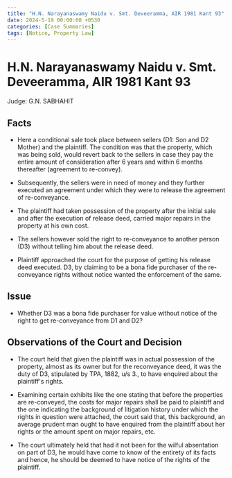 ```yaml
---
title: "H.N. Narayanaswamy Naidu v. Smt. Deveeramma, AIR 1981 Kant 93"
date: 2024-5-19 00:00:00 +0530
categories: [Case Summaries]
tags: [Notice, Property Law]
---
```


# H.N. Narayanaswamy Naidu v. Smt. Deveeramma, AIR 1981 Kant 93

Judge: G.N. SABHAHIT

## Facts

* Here a conditional sale took place between sellers (D1: Son and D2 Mother) and the plaintiff. The condition was that the property, which was being sold, would revert back to the sellers in case they pay the entire amount of consideration after 6 years and within 6 months thereafter (agreement to re-convey).

* Subsequently, the sellers were in need of money and they further executed an agreement under which they were to release the agreement of re-conveyance.

* The plaintiff had taken possession of the property after the initial sale and after the execution of release deed, carried major repairs in the property at his own cost.

* The sellers however sold the right to re-conveyance to another person (D3) without telling him about the release deed.

* Plaintiff approached the court for the purpose of getting his release deed executed. D3, by claiming to be a bona fide purchaser of the re-conveyance rights without notice wanted the enforcement of the same. 

## Issue

* Whether D3 was a bona fide purchaser for value without notice of the right to get re-conveyance from D1 and D2?

## Observations of the Court and Decision

* The court held that given the plaintiff was in actual possession of the property, almost as its owner but for the reconveyance deed, it was the duty of D3, stipulated by TPA, 1882, u/s 3., to have enquired about the plaintiff's rights.

* Examining certain exhibits like the one stating that before the properties are re-conveyed, the costs for major repairs shall be paid to plaintiff and the one indicating the background of litigation history under which the rights in question were attached, the court said that, this background, an average prudent man ought to have enquired from the plaintiff about her rights or the amount spent on major repairs, etc. 

* The court ultimately held that had it not been for the wilful absentation on part of D3, he would have come to know of the entirety of its facts and hence, he should be deemed to have notice of the rights of the plaintiff. 
